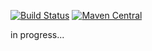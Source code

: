 [![Build Status](https://travis-ci.org/alexandrnikitin/bloom-filter-scala.svg?branch=master)](https://travis-ci.org/alexandrnikitin/bloom-filter-scala)
[![Maven Central](https://maven-badges.herokuapp.com/maven-central/com.github.alexandrnikitin/bloom-filter_2.11/badge.svg)](https://maven-badges.herokuapp.com/maven-central/com.github.alexandrnikitin/bloom-filter_2.11)

in progress...
